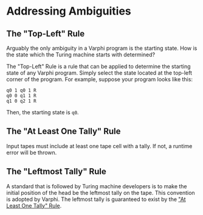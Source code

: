 # Addressing Ambiguities

## The "Top-Left" Rule

Arguably the only ambiguity in a Varphi program is the starting state. How is the state which the Turing machine starts with determined?

The "Top-Left" Rule is a rule that can be applied to determine the starting state of any Varphi program. Simply select the state located at the top-left corner of the program. For example, suppose your program looks like this:

```
q0 1 q0 1 R
q0 0 q1 1 R
q1 0 q2 1 R
```

Then, the starting state is `q0`.

## The "At Least One Tally" Rule

Input tapes must include at least one tape cell with a tally. If not, a runtime error will be thrown.&#x20;

## The "Leftmost Tally" Rule

A standard that is followed by Turing machine developers is to make the initial position of the head be the leftmost tally on the tape. This convention is adopted by Varphi. The leftmost tally is guaranteed to exist by the ["At Least One Tally" Rule](addressing-ambiguities.md#the-at-least-one-tally-rule).&#x20;
